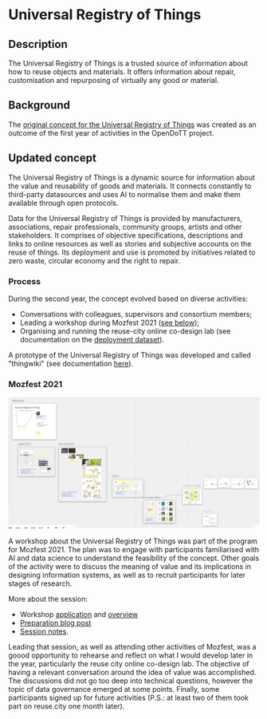 # Universal Registry of Things

## Description

The Universal Registry of Things is a trusted source of information about how to reuse objects and materials. It offers information about repair, customisation and repurposing of virtually any good or material.

## Background

The [original concept for the Universal Registry of Things](https://web.archive.org/web/*/https://is.efeefe.me/concepts/universal-registry-things) was created as an outcome of the first year of activities in the OpenDoTT project.

## Updated concept

The Universal Registry of Things is a dynamic source for information about the value and reusability of goods and materials. It connects constantly to third-party datasources and uses AI to normalise them and make them available through open protocols.

Data for the Universal Registry of Things is provided by manufacturers, associations, repair professionals, community groups, artists and other stakeholders. It comprises of objective specifications, descriptions and links to online resources as well as stories and subjective accounts on the reuse of things. Its deployment and use is promoted by initiatives related to zero waste, circular economy and the right to repair.

### Process

During the second year, the concept evolved based on diverse activities:

 - Conversations with colleagues, supervisors and consortium members;
 - Leading a workshop during Mozfest 2021 ([see below](#Mozfest-2021));
 - Organising and running the reuse-city online co-design lab (see documentation on the [deployment dataset](../../D13_deployment-datasets/reuse-city)).

A prototype of the Universal Registry of Things was developed and called "thingwiki" (see documentation [here](../../D12_documentation-of-prototypes)).

### Mozfest 2021

![Mozfest overview](overview.png)

A workshop about the Universal Registry of Things was part of the program for Mozfest 2021. The plan was to engage with participants familiarised with AI and data science to understand the feasibility of the concept. Other goals of the activity were to discuss the meaning of value and its implications in designing information systems, as well as to recruit participants for later stages of research.

More about the session:

 - Workshop [application](mozfest-application.md) and [overview](mozfest.md)
 - [Preparation blog post](mozfest-preparation_blog-post.md)
 - [Session notes](mozfest-session-notes.md).

Leading that session, as well as attending other activities of Mozfest, was a goood opportunity to rehearse and reflect on what I would develop later in the year, particularly the reuse city online co-design lab. The objective of having a relevant conversation around the idea of value was accomplished. The discussions did not go too deep into technical questions, however the topic of data governance emerged at some points. Finally, some participants signed up for future activities (P.S.: at least two of them took part on reuse.city one  month later).
